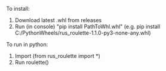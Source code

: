 To install:
1. Download latest .whl from releases
2. Run (in console) "pip install PathToWhl.whl" (e.g. pip install C:/PythonWheels/rus_roulette-1.1.0-py3-none-any.whl)

To run in python:
1. Import (from rus_roulette import *)
2. Run roulette()
